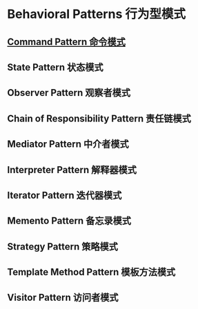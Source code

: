# Behavioral Patterns 行为型模式

## [Command Pattern 命令模式](command/README.md)

## State Pattern 状态模式

## Observer Pattern 观察者模式

## Chain of Responsibility Pattern 责任链模式

## Mediator Pattern 中介者模式

## Interpreter Pattern 解释器模式

## Iterator Pattern 迭代器模式

## Memento Pattern 备忘录模式

## Strategy Pattern 策略模式

## Template Method Pattern 模板方法模式

## Visitor Pattern 访问者模式
